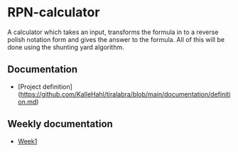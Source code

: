 # RPN-calculator
A calculator which takes an input, transforms the formula in to a reverse polish notation form and gives the answer to the formula. All of this will be done using the shunting yard algorithm.
## Documentation
- [Project definition] (https://github.com/KalleHahl/tiralabra/blob/main/documentation/definition.md)
## Weekly documentation
- [Week1](https://github.com/KalleHahl/tiralabra/blob/main/documentation/week1.md)


